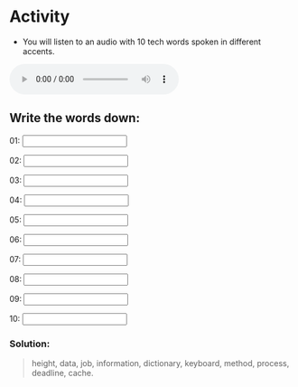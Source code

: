 # Activity

* You will listen to an audio with 10 tech words spoken in different accents.

<audio controls>
  <source src="./Audio01.mp3" type="audio/mpeg">
  Your browser does not support the audio element.
</audio>

## Write the words down:

01: <input type="text"/> 

02: <input type="text"/> 

03: <input type="text"/> 

04: <input type="text"/> 

05: <input type="text"/> 

06: <input type="text"/> 

07: <input type="text"/> 

08: <input type="text"/> 

09: <input type="text"/> 

10: <input type="text"/> 



### Solution:
> height, data, job, information, dictionary, keyboard, method, process, deadline, cache.